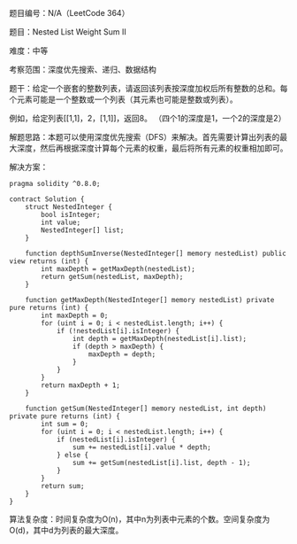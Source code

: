题目编号：N/A（LeetCode 364）

题目：Nested List Weight Sum II

难度：中等

考察范围：深度优先搜索、递归、数据结构

题干：给定一个嵌套的整数列表，请返回该列表按深度加权后所有整数的总和。每个元素可能是一个整数或一个列表（其元素也可能是整数或列表）。

例如，给定列表[[1,1]，2，[1,1]]，返回8。 （四个1的深度是1，一个2的深度是2）

解题思路：本题可以使用深度优先搜索（DFS）来解决。首先需要计算出列表的最大深度，然后再根据深度计算每个元素的权重，最后将所有元素的权重相加即可。

解决方案：

```
pragma solidity ^0.8.0;

contract Solution {
    struct NestedInteger {
        bool isInteger;
        int value;
        NestedInteger[] list;
    }

    function depthSumInverse(NestedInteger[] memory nestedList) public view returns (int) {
        int maxDepth = getMaxDepth(nestedList);
        return getSum(nestedList, maxDepth);
    }

    function getMaxDepth(NestedInteger[] memory nestedList) private pure returns (int) {
        int maxDepth = 0;
        for (uint i = 0; i < nestedList.length; i++) {
            if (!nestedList[i].isInteger) {
                int depth = getMaxDepth(nestedList[i].list);
                if (depth > maxDepth) {
                    maxDepth = depth;
                }
            }
        }
        return maxDepth + 1;
    }

    function getSum(NestedInteger[] memory nestedList, int depth) private pure returns (int) {
        int sum = 0;
        for (uint i = 0; i < nestedList.length; i++) {
            if (nestedList[i].isInteger) {
                sum += nestedList[i].value * depth;
            } else {
                sum += getSum(nestedList[i].list, depth - 1);
            }
        }
        return sum;
    }
}
```

算法复杂度：时间复杂度为O(n)，其中n为列表中元素的个数。空间复杂度为O(d)，其中d为列表的最大深度。